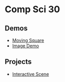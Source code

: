 # Comp Sci 30

## Demos
- [Moving Square](moving-square)
- [Image Demo](image-demo)

## Projects
- [Interactive Scene](interactive-scene)